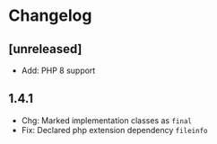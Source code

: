 # Changelog

## [unreleased]

- Add: PHP 8 support

## 1.4.1

- Chg: Marked implementation classes as `final`
- Fix: Declared php extension dependency `fileinfo`

